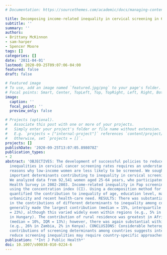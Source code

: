 ```yaml
---
# Documentation: https://sourcethemes.com/academic/docs/managing-content/

title: Decomposing income-related inequality in cervical screening in 67 countries
subtitle: ''
summary: ''
authors:
- Brittany McKinnon
- sam-harper
- Spencer Moore
tags: []
categories: []
date: '2011-04-01'
lastmod: 2020-09-25T09:07:06-04:00
featured: false
draft: false

# Featured image
# To use, add an image named `featured.jpg/png` to your page's folder.
# Focal points: Smart, Center, TopLeft, Top, TopRight, Left, Right, BottomLeft, Bottom, BottomRight.
image:
  caption: ''
  focal_point: ''
  preview_only: false

# Projects (optional).
#   Associate this post with one or more of your projects.
#   Simply enter your project's folder or file name without extension.
#   E.g. `projects = ["internal-project"]` references `content/project/deep-learning/index.md`.
#   Otherwise, set `projects = []`.
projects: []
publishDate: '2020-09-25T13:07:05.898078Z'
publication_types:
- 2
abstract: 'OBJECTIVES: The development of successful policies to reduce income-related
  inequalities in cervical cancer screening rates requires an understanding of the
  reasons why low-income women are less likely to be screened. We sought to identify
  important determinants contributing to inequality in cervical screening rates. METHODS:
  We analyzed data from 92,541 women aged 25-64 years, who participated in the World
  Health Survey in 2002-2003. Income-related inequality in Pap screening was measured
  using the concentration index (CI). Using a decomposition method for the CI, we
  quantified the contribution to inequality of age, education level, marital status,
  urbanicity and recent health-care need. RESULTS: There was substantial heterogeneity
  in the contributions of different determinants to inequality among countries. Education
  generally made the largest contribution (median = 15%, interquartile range [IQR]
  = 23%), although this varied widely even within regions (e.g., 5% in Austria, 28%
  in Hungary). The contribution of rural residence was greatest in African countries
  (median = 10%, IQR = 13%); however, there was again substantial within-region variation
  (e.g., 26% in Zambia, 2% in Kenya). CONCLUSIONS: Considerable heterogeneity in the
  contributions of screening determinants among countries suggests interventions to
  reduce screening inequalities may require country-specific approaches.'
publication: '*Int J Public Health*'
doi: 10.1007/s00038-010-0224-6
---
```

